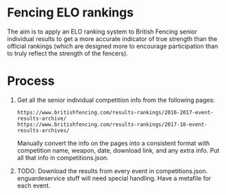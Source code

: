 # Fencing ELO rankings

The aim is to apply an ELO ranking system to British Fencing senior individual results to get a more accurate indicator of true strength than the official rankings (which are designed more to encourage participation than to truly reflect the strength of the fencers).

# Process

1.  Get all the senior individual competition info from the following pages:

        https://www.britishfencing.com/results-rankings/2016-2017-event-results-archive/
        https://www.britishfencing.com/results-rankings/2017-18-event-results-archives/
    
    Manually convert the info on the pages into a consistent format with competition name, weapon, date, download link, and any extra info.
    Put all that info in competitions.json.

2.  TODO: Download the results from every event in competitions.json. enguardeservice stuff will need special handling. Have a metafile for each event.